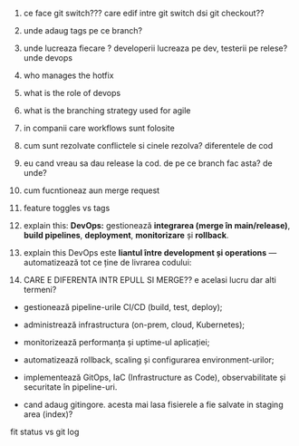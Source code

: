 1. ce face git switch??? care edif intre git switch dsi git checkout??
2. unde adaug tags pe ce branch?
3. unde lucreaza fiecare ? developerii lucreaza pe dev, testerii pe relese? unde devops
4. who manages the hotfix
5. what is the role of devops
6. what is the branching strategy used for agile
7. in companii care workflows sunt folosite
8. cum sunt rezolvate conflictele si cinele rezolva? diferentele de cod
9. eu cand vreau sa dau release la cod. de pe ce branch fac asta? de unde?
10. cum fucntioneaz aun merge request
11. feature toggles vs tags

12. explain this: **DevOps:** gestionează **integrarea (merge în main/release)**, **build pipelines**, **deployment**, **monitorizare** și **rollback**.
13. explain this DevOps este **liantul între development și operations** — automatizează tot ce ține de livrarea codului:


14. CARE E DIFERENTA INTR EPULL SI MERGE?? e acelasi lucru dar alti termeni?

- gestionează pipeline-urile CI/CD (build, test, deploy);
    
- administrează infrastructura (on-prem, cloud, Kubernetes);
    
- monitorizează performanța și uptime-ul aplicației;
    
- automatizează rollback, scaling și configurarea environment-urilor;
    
- implementează GitOps, IaC (Infrastructure as Code), observabilitate și securitate în pipeline-uri.



- cand adaug gitingore. acesta mai lasa fisierele a fie salvate in staging area (index)?

fit status vs git log 